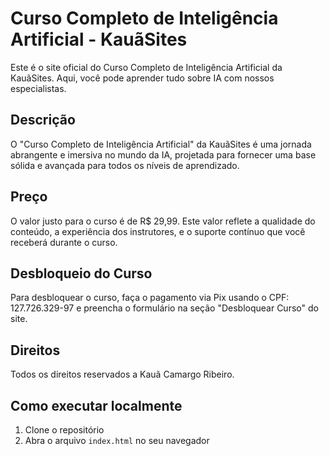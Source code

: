 # Curso Completo de Inteligência Artificial - KauãSites

Este é o site oficial do Curso Completo de Inteligência Artificial da KauãSites. Aqui, você pode aprender tudo sobre IA com nossos especialistas.

## Descrição

O "Curso Completo de Inteligência Artificial" da KauãSites é uma jornada abrangente e imersiva no mundo da IA, projetada para fornecer uma base sólida e avançada para todos os níveis de aprendizado.

## Preço

O valor justo para o curso é de R$ 29,99. Este valor reflete a qualidade do conteúdo, a experiência dos instrutores, e o suporte contínuo que você receberá durante o curso.

## Desbloqueio do Curso

Para desbloquear o curso, faça o pagamento via Pix usando o CPF: 127.726.329-97 e preencha o formulário na seção "Desbloquear Curso" do site.

## Direitos

Todos os direitos reservados a Kauã Camargo Ribeiro.

## Como executar localmente

1. Clone o repositório
2. Abra o arquivo `index.html` no seu navegador
